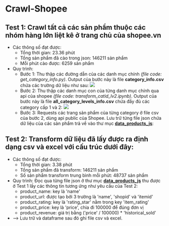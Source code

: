 # Crawl-Shopee
## Test 1:  Crawl tất cả các sản phẩm thuộc các nhóm hàng lớn liệt kê ở trang chủ của shopee.vn
- Các thông số đạt được:
    - Tổng thời gian: 23.36 phút
    - Tổng sản phẩm đã cào trong json: 146211 sản phẩm
    - Mỗi phút cào được: 6259 sản phẩm
- Quy trình:
    - Bước 1: Thu thập các đường dẫn của các danh mục chính *(file code: get_category_info.py)*. Output của bước này là file **category_info.csv** chứa các trường dữ liệu như sau:
                            <img src="https://i.imgur.com/cSNLjoW.png">
    - Bước 2: Thu thập các danh mục con của từng danh mục chính qua api của shopee *(file code: transform_catid_lv2.ipynb)*. Output của bước này là file **all_category_levels_info.csv** chứa đầy đủ các category cấp 1 và 2:
                            <img src="https://i.imgur.com/8VIkAkF.png">
    - Bước 3: Requests các trang sản phẩm của từng category ở file csv của bước 2, dùng api public của Shopee. Lưu trữ từng file json chứa dữ liệu của các sản phẩm trả về vào thư mục **[data_products_js](https://drive.google.com/drive/folders/1bbj4Jcru2xb9AIHVxb1SWKCash6pncXD?usp=sharing)**:

## Test 2: Transform dữ liệu đã lấy được ra định dạng csv và excel với cấu trúc dưới đây:
- Các thông số đạt được:
    - Tổng thời gian: 3.38 phút
    - Tổng sản phẩm đã transform: 146211 sản phẩm
    - Số sản phẩm transform trung bình mỗi phút: 48737 sản phẩm
- Quy trình: Đọc qua từng file json ở thư mục **[data_products_js](https://drive.google.com/drive/folders/1bbj4Jcru2xb9AIHVxb1SWKCash6pncXD?usp=sharing)** thu được ở Test 1 lấy các thông tin tương ứng như yêu cầu của Test 2:
    - product_name: key là 'name'
    - product_url: được tạo bởi 3 trường là 'name', 'shopid' và 'itemid'
    - product_rating: key là 'rating_star' nằm trong key 'item_rating'
    - product_price: key là 'price', chia đi 100000 để đúng đơn vị
    - product_revenue: giá trị bằng ('price' / 100000) * 'historical_sold'
- --> Lưu trữ và dataframe sau đó ghi file csv và excel.

  
          

